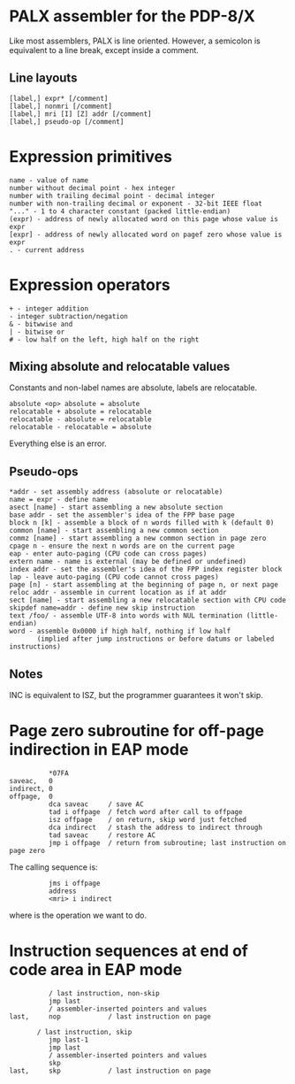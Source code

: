 # PALX assembler for the PDP-8/X
Like most assemblers, PALX is line oriented.
However, a semicolon is equivalent to a line break,
except inside a comment.

## Line layouts
```
[label,] expr* [/comment]
[label,] nonmri [/comment]
[label,] mri [I] [Z] addr [/comment]
[label,] pseudo-op [/comment]
```

# Expression primitives
```
name - value of name
number without decimal point - hex integer
number with trailing decimal point - decimal integer
number with non-trailing decimal or exponent - 32-bit IEEE float
"..." - 1 to 4 character constant (packed little-endian)
(expr) - address of newly allocated word on this page whose value is expr
[expr] - address of newly allocated word on pagef zero whose value is expr
. - current address
```

# Expression operators
```
+ - integer addition
- integer subtraction/negation
& - bitwwise and
| - bitwise or
# - low half on the left, high half on the right
```

## Mixing absolute and relocatable values

Constants and non-label names are absolute, labels are relocatable.

```
absolute <op> absolute = absolute
relocatable + absolute = relocatable
relocatable - absolute = relocatable
relocatable - relocatable = absolute
```

Everything else is an error.

## Pseudo-ops
```
*addr - set assembly address (absolute or relocatable)
name = expr - define name
asect [name] - start assembling a new absolute section
base addr - set the assembler's idea of the FPP base page
block n [k] - assemble a block of n words filled with k (default 0)
common [name] - start assembling a new common section
commz [name] - start assembling a new common section in page zero
cpage n - ensure the next n words are on the current page
eap - enter auto-paging (CPU code can cross pages)
extern name - name is external (may be defined or undefined)
index addr - set the assembler's idea of the FPP index register block
lap - leave auto-paging (CPU code cannot cross pages)
page [n] - start assembling at the beginning of page n, or next page
reloc addr - assemble in current location as if at addr
sect [name] - start assembling a new relocatable section with CPU code
skipdef name=addr - define new skip instruction
text /foo/ - assemble UTF-8 into words with NUL termination (little-endian)
word - assemble 0x0000 if high half, nothing if low half
       (implied after jump instructions or before datums or labeled instructions)
```

## Notes
INC is equivalent to ISZ, but the programmer guarantees it won't skip.


# Page zero subroutine for off-page indirection in EAP mode

```
          *07FA
saveac,   0
indirect, 0
offpage,  0
          dca saveac     / save AC
          tad i offpage  / fetch word after call to offpage
          isz offpage    / on return, skip word just fetched
          dca indirect   / stash the address to indirect through
          tad saveac     / restore AC
          jmp i offpage  / return from subroutine; last instruction on page zero
```

The calling sequence is:
```
          jms i offpage
          address
          <mri> i indirect
```

where <mri> is the operation we want to do.

# Instruction sequences at end of code area in EAP mode

```
          / last instruction, non-skip
          jmp last
          / assembler-inserted pointers and values
last,     nop            / last instruction on page

       / last instruction, skip
          jmp last-1
          jmp last
          / assembler-inserted pointers and values
          skp
last,     skp            / last instruction on page
```

